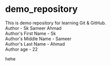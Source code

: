 # demo_repository
This is demo repository for learning Git &amp; GitHub.
<br>
Author - Sk Sameer Ahmad
<br>
Author's First Name - Sk
<br>
Author's Middle Name - Sameer
<br>
Author's Last Name - Ahmad
<br>
Author age - 22

hehe